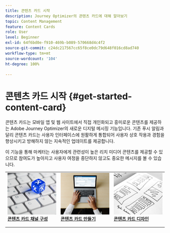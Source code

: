 ```yaml
---
title: 콘텐츠 카드 시작
description: Journey Optimizer의 콘텐츠 카드에 대해 알아보기
topic: Content Management
feature: Content Cards
role: User
level: Beginner
exl-id: 64f6bd0e-f910-469b-b089-570668d4c4f2
source-git-commit: c24dc217567cc65f8ce0dc79d648f016cd8ad740
workflow-type: tm+mt
source-wordcount: '104'
ht-degree: 100%

---
```


# 콘텐츠 카드 시작 {#get-started-content-card}

콘텐츠 카드는 모바일 앱 및 웹 사이트에서 직접 개인화되고 흥미로운 콘텐츠를 제공하는 Adobe Journey Optimizer의 새로운 디지털 메시징 기능입니다. 기존 푸시 알림과 달리 콘텐츠 카드는 사용자 인터페이스에 원활하게 통합되어 사용자 상호 작용과 경험을 향상시키고 방해하지 않는 지속적인 업데이트를 제공합니다.

이 기능을 통해 마케터는 사용자에게 관련성이 높은 리치 미디어 콘텐츠를 제공할 수 있으므로 참여도가 높아지고 사용자 여정을 중단하지 않고도 중요한 메시지를 볼 수 있습니다.

<table style="table-layout:fixed"><tr style="border: 0;">
<td>
<a href="content-card-configuration.md">
<img alt="리드" src="../assets/do-not-localize/sms-config.jpg">
</a>
<div><a href="content-card-configuration.md"><strong>콘텐츠 카드 채널 구성</strong>
</div>
<p>
</td>
<td>
<a href="create-content-card.md">
<img alt="드물게" src="../assets/do-not-localize/sms-create.jpeg">
</a>
<div>
<a href="create-content-card.md"><strong>콘텐츠 카드 만들기</strong></a>
</div>
<p></td>
<td>
<a href="design-content-card.md">
<img alt="유효성 검사" src="../assets/do-not-localize/web-design.jpg">
</a>
<div>
<a href="design-content-card.md"><strong>콘텐츠 카드 디자인</strong></a>
</div>
<p>
</td>
</tr></table>
